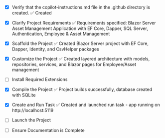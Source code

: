 <!-- Use this file to provide workspace-specific custom instructions to Copilot. For more details, visit https://code.visualstudio.com/docs/copilot/copilot-customization#_use-a-githubcopilotinstructionsmd-file -->
- [x] Verify that the copilot-instructions.md file in the .github directory is created. ✅ Created

- [x] Clarify Project Requirements ✅ Requirements specified: Blazor Server Asset Management Application with EF Core, Dapper, SQL Server, Authentication, Employee & Asset Management

- [x] Scaffold the Project ✅ Created Blazor Server project with EF Core, Dapper, Identity, and CsvHelper packages

- [x] Customize the Project ✅ Created layered architecture with models, repositories, services, and Blazor pages for Employee/Asset management

- [ ] Install Required Extensions
	<!-- ONLY install extensions provided mentioned in the get_project_setup_info. Skip this step otherwise and mark as completed. -->

- [x] Compile the Project ✅ Project builds successfully, database created with SQLite

- [x] Create and Run Task ✅ Created and launched run task - app running on http://localhost:5119

- [ ] Launch the Project
	<!--
	Verify that all previous steps have been completed.
	Prompt user for debug mode, launch only if confirmed.
	 -->

- [ ] Ensure Documentation is Complete
	<!--
	Verify that all previous steps have been completed.
	Verify that README.md and the copilot-instructions.md file in the .github directory exists and contains current project information.
	Clean up the copilot-instructions.md file in the .github directory by removing all HTML comments.
	 -->

<!--
## Asset Management Application - Blazor Server

### Technology Stack
- Blazor Server (Frontend & Backend)
- Entity Framework Core (Main ORM)
- Dapper (Optimized read queries)
- SQL Server (Database)
- ASP.NET Identity (Authentication)

### Features
- Employee Management (CRUD)
- Asset Management (CRUD)
- Asset Assignment & History
- Dashboard & Reports
- Authentication (Single Admin)
- Excel/CSV Export
-->